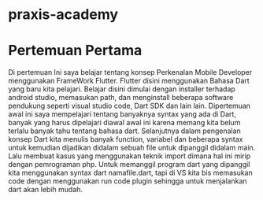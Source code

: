 # praxis-academy
# Pertemuan Pertama

Di pertemuan Ini saya belajar tentang konsep Perkenalan Mobile Developer menggunakan FrameWork Flutter. Flutter disini menggunakan Bahasa Dart yang baru kita pelajari. Belajar disini dimulai dengan installer terhadap android studio, memasukan path, dan menginstall beberapa software pendukung seperti visual studio code, Dart SDK dan lain lain. Dipertemuan awal ini saya mempelajari tentang banyaknya syntax yang ada di Dart, banyak yang harus dipelajari diawal awal ini karena memang kita belum terlalu banyak tahu tentang bahasa dart. Selanjutnya dalam pengenalan konsep Dart kita menulis banyak function, variabel dan beberapa syntax untuk kemudian dijadikan didalam sebuah file untuk dipanggil didalam main. Lalu membuat kasus yang menggunakan teknik import dimana hal ini mirip dengan pemrograman php. Untuk memanggil program dart yang dipanggil kita menggunakan syntax dart namafile.dart, tapi di VS kita bis memasukan code dengan menggunakan run code plugin sehingga untuk menjalankan dart akan lebih mudah.
